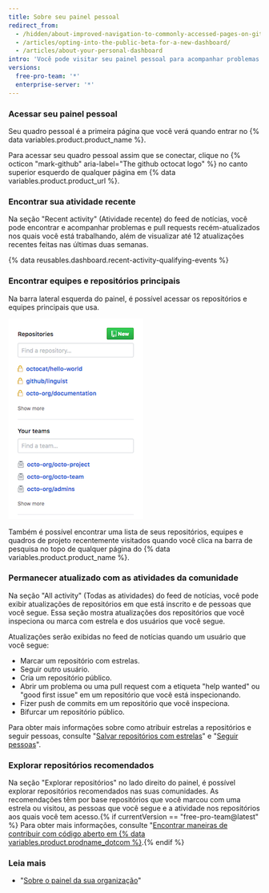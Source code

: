 ```yaml
---
title: Sobre seu painel pessoal
redirect_from:
  - /hidden/about-improved-navigation-to-commonly-accessed-pages-on-github/
  - /articles/opting-into-the-public-beta-for-a-new-dashboard/
  - /articles/about-your-personal-dashboard
intro: 'Você pode visitar seu painel pessoal para acompanhar problemas e pull requests nos quais está trabalhando ou seguindo, navegar para os repositórios principais e páginas de equipe, manter-se atualizado sobre atividades recentes nas organizações e nos repositórios em que está inscrito e explorar repositórios recomendados.'
versions:
  free-pro-team: '*'
  enterprise-server: '*'
---
```


### Acessar seu painel pessoal

Seu quadro pessoal é a primeira página que você verá quando entrar no {% data variables.product.product_name %}.

Para acessar seu quadro pessoal assim que se conectar, clique no {% octicon "mark-github" aria-label="The github octocat logo" %} no canto superior esquerdo de qualquer página em {% data variables.product.product_url %}.

### Encontrar sua atividade recente

Na seção "Recent activity" (Atividade recente) do feed de notícias, você pode encontrar e acompanhar problemas e pull requests recém-atualizados nos quais você está trabalhando, além de visualizar até 12 atualizações recentes feitas nas últimas duas semanas.

{% data reusables.dashboard.recent-activity-qualifying-events %}

### Encontrar equipes e repositórios principais

Na barra lateral esquerda do painel, é possível acessar os repositórios e equipes principais que usa.

![lista de repositórios e equipes de diferentes organizações](/assets/images/help/dashboard/repositories-and-teams-from-personal-dashboard.png)

Também é possível encontrar uma lista de seus repositórios, equipes e quadros de projeto recentemente visitados quando você clica na barra de pesquisa no topo de qualquer página do {% data variables.product.product_name %}.

### Permanecer atualizado com as atividades da comunidade

Na seção "All activity" (Todas as atividades) do feed de notícias, você pode exibir atualizações de repositórios em que está inscrito e de pessoas que você segue. Essa seção mostra atualizações dos repositórios que você inspeciona ou marca com estrela e dos usuários que você segue.

Atualizações serão exibidas no feed de notícias quando um usuário que você segue:
- Marcar um repositório com estrelas.
- Seguir outro usuário.
- Cria um repositório público.
- Abrir um problema ou uma pull request com a etiqueta "help wanted" ou "good first issue" em um repositório que você está inspecionando.
- Fizer push de commits em um repositório que você inspeciona.
- Bifurcar um repositório público.

Para obter mais informações sobre como atribuir estrelas a repositórios e seguir pessoas, consulte "[Salvar repositórios com estrelas](/articles/saving-repositories-with-stars/)" e "[Seguir pessoas](/articles/following-people)".

### Explorar repositórios recomendados

Na seção "Explorar repositórios" no lado direito do painel, é possível explorar repositórios recomendados nas suas comunidades. As recomendações têm por base repositórios que você marcou com uma estrela ou visitou, as pessoas que você segue e a atividade nos repositórios aos quais você tem acesso.{% if currentVersion == "free-pro-team@latest" %} Para obter mais informações, consulte "[Encontrar maneiras de contribuir com código aberto em {% data variables.product.prodname_dotcom %}](/github/getting-started-with-github/finding-ways-to-contribute-to-open-source-on-github).{% endif %}

### Leia mais

- "[Sobre o painel da sua organização](/articles/about-your-organization-dashboard)"
